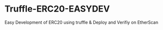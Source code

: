 # Truffle-ERC20-EASYDEV
Easy Development of ERC20 using truffle &amp; Deploy and Verifiy on EtherScan
